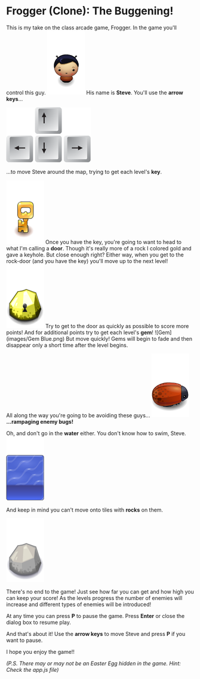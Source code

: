 # Frogger (Clone): The Buggening!

This is my take on the class arcade game, Frogger.  In the game you'll control this guy.
![Steve](images/char-boy.png)
His name is **Steve**.  You'll use the **arrow keys**...

![Arrow Keys](images/arrow_keys.png)

...to move Steve around the map, trying to get each level's **key**.

![Key](images/Key.png)
Once you have the key, you're going to want to head to what I'm calling a **door**.  Though it's really more of a rock I colored gold and gave a keyhole.  But close enough right?  Either way, when you get to the rock-door (and you have the key) you'll move up to the next level!
![Door](images/Door.png)
Try to get to the door as quickly as possible to score more points!  And for additional points try to get each level's **gem**!
![Gem](images/Gem Blue.png)
But move quickly!  Gems will begin to fade and then disappear only a short time after the level begins.

All along the way you're going to be avoiding these guys...
![Enemy Bug](images/enemy-bug.png)
**...rampaging enemy bugs!**

Oh, and don't go in the **water** either.  You don't know how to swim, Steve.
![Water](images/water-block.png)

And keep in mind you can't move onto tiles with **rocks** on them.

![Rock](images/Rock.png)

There's no end to the game!  Just see how far you can get and how high you can keep your score!  As the levels progress the number of enemies will increase and different types of enemies will be introduced!

At any time you can press **P** to pause the game.  Press **Enter** or close the dialog box to resume play.

And that's about it!  Use the **arrow keys** to move Steve and press **P** if you want to pause.

I hope you enjoy the game!!

*(P.S. There may or may not be an Easter Egg hidden in the game.  Hint: Check the app.js file)*

